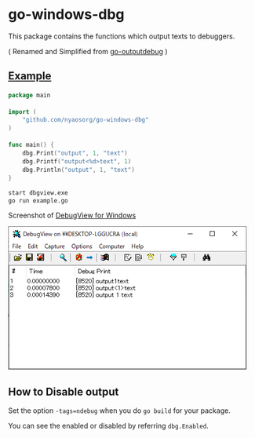 go-windows-dbg
==============

This package contains the functions which output texts to debuggers.

( Renamed and Simplified from [go-outputdebug](https://github.com/zetamatta/go-outputdebug) )

[Example](./example.go)
--------------------------------

```go
package main

import (
    "github.com/nyaosorg/go-windows-dbg"
)

func main() {
    dbg.Print("output", 1, "text")
    dbg.Printf("output<%d>text", 1)
    dbg.Println("output", 1, "text")
}
```

```
start dbgview.exe
go run example.go
```

Screenshot of [DebugView for Windows](https://technet.microsoft.com/ja-jp/sysinternals/debugview.aspx)

![screen shot](./screenshot.png)

How to Disable output
---------------------

Set the option `-tags=ndebug` when you do `go build` for your package.

You can see the enabled or disabled by referring `dbg.Enabled`.
